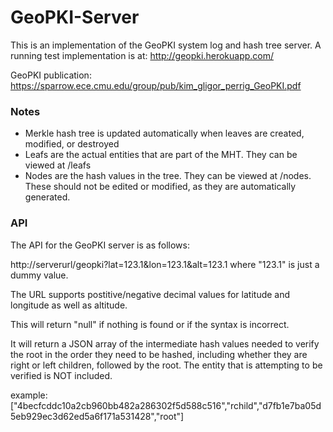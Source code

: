GeoPKI-Server
=============

This is an implementation of the GeoPKI system log and hash tree server.
A running test implementation is at: http://geopki.herokuapp.com/

GeoPKI publication: https://sparrow.ece.cmu.edu/group/pub/kim_gligor_perrig_GeoPKI.pdf


<h3>Notes</h3>
<ul>
<li>Merkle hash tree is updated automatically when leaves are created, modified, or destroyed</li>

<li>Leafs are the actual entities that are part of the MHT. They can be viewed at /leafs</li>

<li>Nodes are the hash values in the tree. They can be viewed at /nodes. These should not be edited or modified, as they are automatically generated.</li>
</ul>

<h3>API</h3>
The API for the GeoPKI server is as follows:

http://serverurl/geopki?lat=123.1&lon=123.1&alt=123.1
where "123.1" is just a dummy value.

The URL supports postitive/negative decimal values for latitude and longitude as well as altitude.

This will return "null" if nothing is found or if the syntax is incorrect.

It will return a JSON array of the intermediate hash values needed to verify the root in the order they need to be hashed, including whether they are right or left children, followed by the root. The entity that is attempting to be verified is NOT included.

example:
["4becfcddc10a2cb960bb482a286302f5d588c516","rchild","d7fb1e7ba05d5eb929ec3d62ed5a6f171a531428","root"]